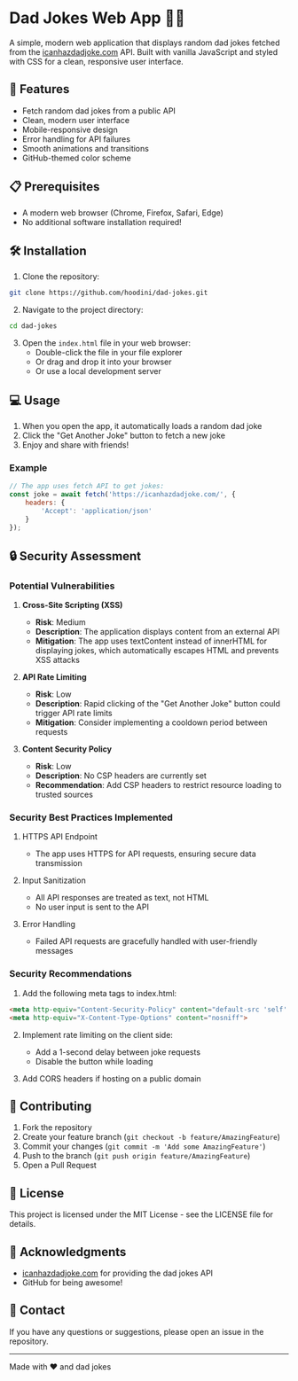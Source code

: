# Dad Jokes Web App 👨‍👦

A simple, modern web application that displays random dad jokes fetched from the [icanhazdadjoke.com](https://icanhazdadjoke.com/) API. Built with vanilla JavaScript and styled with CSS for a clean, responsive user interface.

## 🚀 Features

- Fetch random dad jokes from a public API
- Clean, modern user interface
- Mobile-responsive design
- Error handling for API failures
- Smooth animations and transitions
- GitHub-themed color scheme

## 📋 Prerequisites

- A modern web browser (Chrome, Firefox, Safari, Edge)
- No additional software installation required!

## 🛠️ Installation

1. Clone the repository:
```bash
git clone https://github.com/hoodini/dad-jokes.git
```

2. Navigate to the project directory:
```bash
cd dad-jokes
```

3. Open the `index.html` file in your web browser:
   - Double-click the file in your file explorer
   - Or drag and drop it into your browser
   - Or use a local development server

## 💻 Usage

1. When you open the app, it automatically loads a random dad joke
2. Click the "Get Another Joke" button to fetch a new joke
3. Enjoy and share with friends!

### Example

```javascript
// The app uses fetch API to get jokes:
const joke = await fetch('https://icanhazdadjoke.com/', {
    headers: {
        'Accept': 'application/json'
    }
});
```

## 🔒 Security Assessment

### Potential Vulnerabilities

1. **Cross-Site Scripting (XSS)**
   - **Risk**: Medium
   - **Description**: The application displays content from an external API
   - **Mitigation**: The app uses textContent instead of innerHTML for displaying jokes, which automatically escapes HTML and prevents XSS attacks

2. **API Rate Limiting**
   - **Risk**: Low
   - **Description**: Rapid clicking of the "Get Another Joke" button could trigger API rate limits
   - **Mitigation**: Consider implementing a cooldown period between requests

3. **Content Security Policy**
   - **Risk**: Low
   - **Description**: No CSP headers are currently set
   - **Recommendation**: Add CSP headers to restrict resource loading to trusted sources

### Security Best Practices Implemented

1. HTTPS API Endpoint
   - The app uses HTTPS for API requests, ensuring secure data transmission

2. Input Sanitization
   - All API responses are treated as text, not HTML
   - No user input is sent to the API

3. Error Handling
   - Failed API requests are gracefully handled with user-friendly messages

### Security Recommendations

1. Add the following meta tags to index.html:
```html
<meta http-equiv="Content-Security-Policy" content="default-src 'self' https://icanhazdadjoke.com">
<meta http-equiv="X-Content-Type-Options" content="nosniff">
```

2. Implement rate limiting on the client side:
   - Add a 1-second delay between joke requests
   - Disable the button while loading

3. Add CORS headers if hosting on a public domain

## 🤝 Contributing

1. Fork the repository
2. Create your feature branch (`git checkout -b feature/AmazingFeature`)
3. Commit your changes (`git commit -m 'Add some AmazingFeature'`)
4. Push to the branch (`git push origin feature/AmazingFeature`)
5. Open a Pull Request

## 📝 License

This project is licensed under the MIT License - see the LICENSE file for details.

## 🙏 Acknowledgments

- [icanhazdadjoke.com](https://icanhazdadjoke.com/) for providing the dad jokes API
- GitHub for being awesome!

## 📧 Contact

If you have any questions or suggestions, please open an issue in the repository.

---

Made with ❤️ and dad jokes
